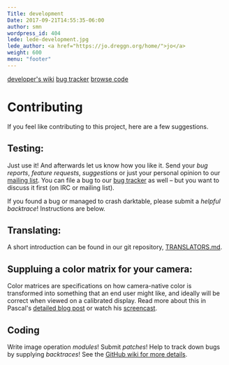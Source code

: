 ```yaml
---
Title: development
Date: 2017-09-21T14:55:35-06:00
author: smn
wordpress_id: 404
lede: lede-development.jpg
lede_author: <a href="https://jo.dreggn.org/home/">jo</a>
weight: 600
menu: "footer"
---
```


<div class="subnav">
    <a href="https://github.com/darktable-org/darktable/wiki">developer's wiki</a>
    <a href="https://github.com/darktable-org/darktable/issues">bug tracker</a>
    <a href="https://github.com/darktable-org/darktable">browse code</a>
</div>

# Contributing

If you feel like contributing to this project, here are a few suggestions.

## Testing:

Just use it! And afterwards let us know how you like it. Send your _bug reports_, _feature requests_, _suggestions_ or just your personal opinion to our [mailing list](/contact/#how-to-get-in-contact). You can file a bug to our [bug tracker](https://github.com/darktable-org/darktable/issues) as well&nbsp;– but you want to discuss it first (on IRC or mailing list).

If you found a bug or managed to crash darktable, please submit a _helpful backtrace_! Instructions are below.

## Translating:

A short introduction can be found in our git repository,  [TRANSLATORS.md](https://github.com/darktable-org/darktable/blob/master/doc/TRANSLATORS.md).

## Suppluing a color matrix for your camera:

Color matrices are specifications on how camera-native color is transformed into something that an end user might like, and ideally will be correct when viewed on a calibrated display. Read more about this in Pascal's [detailed blog post](https://encrypted.pcode.nl/blog/2010/06/28/darktable-camera-color-profiling/) or watch his [screencast](https://encrypted.pcode.nl/blog/2010/09/06/darktable-camera-color-profiling-screencast/).


## Coding

Write image operation _modules_! Submit _patches_! Help to track down bugs by supplying _backtraces_! See the [GitHub wiki for more details](https://github.com/darktable-org/darktable/wiki/Getting-started).
